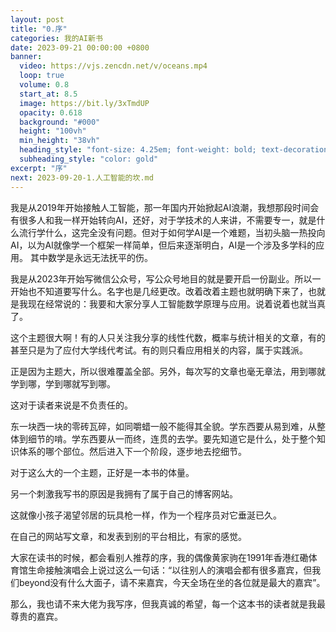 ```yaml
---
layout: post
title: "0.序"
categories: 我的AI新书
date: 2023-09-21 00:00:00 +0800
banner:
  video: https://vjs.zencdn.net/v/oceans.mp4
  loop: true
  volume: 0.8
  start_at: 8.5
  image: https://bit.ly/3xTmdUP
  opacity: 0.618
  background: "#000"
  height: "100vh"
  min_height: "38vh"
  heading_style: "font-size: 4.25em; font-weight: bold; text-decoration: underline"
  subheading_style: "color: gold"
excerpt: "序"
next: 2023-09-20-1.人工智能的坎.md
---
```




我是从2019年开始接触人工智能，那一年国内开始掀起AI浪潮，我想那段时间会有很多人和我一样开始转向AI，还好，对于学技术的人来讲，不需要专一，就是什么流行学什么，这完全没有问题。但对于如何学AI是一个难题，当初头脑一热投向AI，以为AI就像学一个框架一样简单，但后来逐渐明白，AI是一个涉及多学科的应用。
其中数学是永远无法抚平的伤。

我是从2023年开始写微信公众号，写公众号地目的就是要开启一份副业。所以一开始也不知道要写什么。名字也是几经更改。改着改着主题也就明确下来了，也就是我现在经常说的：我要和大家分享人工智能数学原理与应用。说着说着也就当真了。

这个主题很大啊！有的人只关注我分享的线性代数，概率与统计相关的文章，有的甚至只是为了应付大学线代考试。有的则只看应用相关的内容，属于实践派。

正是因为主题大，所以很难覆盖全部。另外，每次写的文章也毫无章法，用到哪就学到哪，学到哪就写到哪。

这对于读者来说是不负责任的。

东一块西一块的零砖瓦碎，如同嚼蜡一般不能得其全貌。学东西要从易到难，从整体到细节的啃。学东西要从一而终，连贯的去学。要先知道它是什么，处于整个知识体系的哪个部位。然后进入下一个阶段，逐步地去挖细节。

对于这么大的一个主题，正好是一本书的体量。

另一个刺激我写书的原因是我拥有了属于自己的博客网站。

这就像小孩子渴望邻居的玩具枪一样，作为一个程序员对它垂涎已久。

在自己的网站写文章，和发表到别的平台相比，有家的感觉。

大家在读书的时候，都会看别人推荐的序，我的偶像黄家驹在1991年香港红磡体育馆生命接触演唱会上说过这么一句话：“以往别人的演唱会都有很多嘉宾，但我们beyond没有什么大面子，请不来嘉宾，今天全场在坐的各位就是最大的嘉宾”。


那么，我也请不来大佬为我写序，但我真诚的希望，每一个这本书的读者就是我最尊贵的嘉宾。


